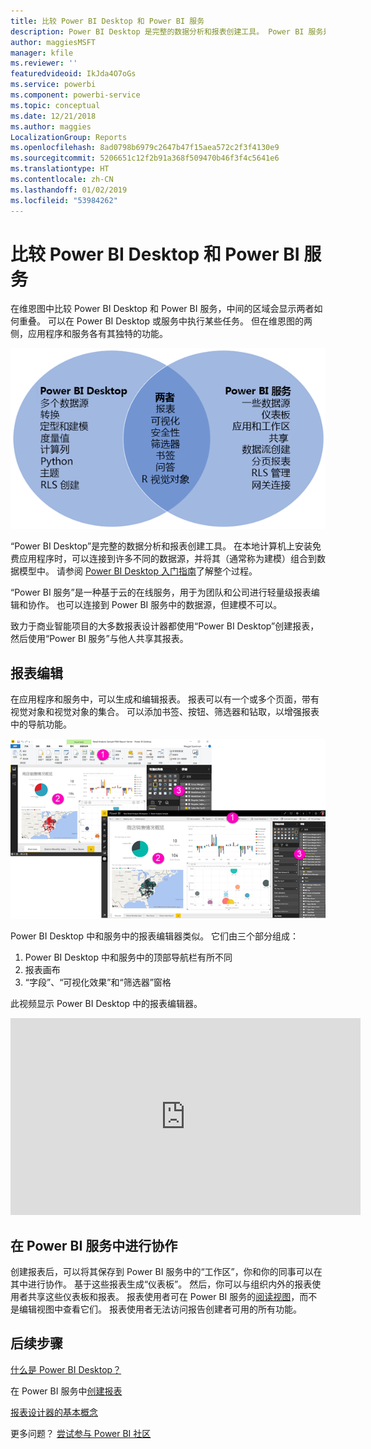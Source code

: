 ```yaml
---
title: 比较 Power BI Desktop 和 Power BI 服务
description: Power BI Desktop 是完整的数据分析和报表创建工具。 Power BI 服务是一种基于云的在线服务，用于为团队和公司进行轻量级报表编辑和协作。
author: maggiesMSFT
manager: kfile
ms.reviewer: ''
featuredvideoid: IkJda4O7oGs
ms.service: powerbi
ms.component: powerbi-service
ms.topic: conceptual
ms.date: 12/21/2018
ms.author: maggies
LocalizationGroup: Reports
ms.openlocfilehash: 8ad0798b6979c2647b47f15aea572c2f3f4130e9
ms.sourcegitcommit: 5206651c12f2b91a368f509470b46f3f4c5641e6
ms.translationtype: HT
ms.contentlocale: zh-CN
ms.lasthandoff: 01/02/2019
ms.locfileid: "53984262"
---
```

# <a name="comparing-power-bi-desktop-and-the-power-bi-service"></a>比较 Power BI Desktop 和 Power BI 服务

在维恩图中比较 Power BI Desktop 和 Power BI 服务，中间的区域会显示两者如何重叠。 可以在 Power BI Desktop 或服务中执行某些任务。 但在维恩图的两侧，应用程序和服务各有其独特的功能。  

![Power BI Desktop 和服务的维恩图](media/service-service-vs-desktop/power-bi-venn-desktop-service.png)

“Power BI Desktop”是完整的数据分析和报表创建工具。 在本地计算机上安装免费应用程序时，可以连接到许多不同的数据源，并将其（通常称为建模）组合到数据模型中。 请参阅 [Power BI Desktop 入门指南](desktop-getting-started.md)了解整个过程。

“Power BI 服务”是一种基于云的在线服务，用于为团队和公司进行轻量级报表编辑和协作。 也可以连接到 Power BI 服务中的数据源，但建模不可以。 

致力于商业智能项目的大多数报表设计器都使用“Power BI Desktop”创建报表，然后使用“Power BI 服务”与他人共享其报表。

## <a name="report-editing"></a>报表编辑

在应用程序和服务中，可以生成和编辑报表。 报表可以有一个或多个页面，带有视觉对象和视觉对象的集合。 可以添加书签、按钮、筛选器和钻取，以增强报表中的导航功能。

![在 Power BI Desktop 或服务中编辑报表](media/service-service-vs-desktop/power-bi-editing-desktop-service.png)

Power BI Desktop 中和服务中的报表编辑器类似。 它们由三个部分组成：  

1. Power BI Desktop 中和服务中的顶部导航栏有所不同    
2. 报表画布     
3. “字段”、“可视化效果”和“筛选器”窗格

此视频显示 Power BI Desktop 中的报表编辑器。 

<iframe width="560" height="315" src="https://www.youtube.com/embed/IkJda4O7oGs" frameborder="0" allowfullscreen></iframe>

## <a name="collaborating-in-the-power-bi-service"></a>在 Power BI 服务中进行协作

创建报表后，可以将其保存到 Power BI 服务中的“工作区”，你和你的同事可以在其中进行协作。 基于这些报表生成“仪表板”。 然后，你可以与组织内外的报表使用者共享这些仪表板和报表。 报表使用者可在 Power BI 服务的[阅读视图](consumer/end-user-reading-view.md)，而不是编辑视图中查看它们。 报表使用者无法访问报告创建者可用的所有功能。 

## <a name="next-steps"></a>后续步骤

[什么是 Power BI Desktop？](desktop-what-is-desktop.md)

在 Power BI 服务中[创建报表](service-report-create-new.md)

[报表设计器的基本概念](service-basic-concepts.md)

更多问题？ [尝试参与 Power BI 社区](http://community.powerbi.com/)

